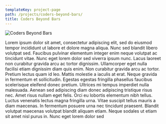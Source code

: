 ```yaml
---
templateKey: project-page
path: /projects/coders-beyond-bars/
title: Coders Beyond Bars
---
```

![Coders Beyond Bars](/img/coders-beyond-bars.jpg)

Lorem ipsum dolor sit amet, consectetur adipiscing elit, sed do eiusmod tempor incididunt ut labore et dolore magna aliqua. Nunc sed blandit libero volutpat sed. Faucibus pulvinar elementum integer enim neque volutpat ac tincidunt vitae. Nunc eget lorem dolor sed viverra ipsum nunc. Lacus laoreet non curabitur gravida arcu ac tortor dignissim. Ullamcorper eget nulla facilisi etiam dignissim diam quis enim. Non curabitur gravida arcu ac tortor. Pretium lectus quam id leo. Mattis molestie a iaculis at erat. Neque gravida in fermentum et sollicitudin. Egestas egestas fringilla phasellus faucibus scelerisque eleifend donec pretium. Ultrices mi tempus imperdiet nulla malesuada. Aenean sed adipiscing diam donec adipiscing tristique risus nec. Amet risus nullam eget felis. Orci eu lobortis elementum nibh tellus. Luctus venenatis lectus magna fringilla urna. Vitae suscipit tellus mauris a diam maecenas. In fermentum posuere urna nec tincidunt praesent. Blandit volutpat maecenas volutpat blandit aliquam etiam. Neque sodales ut etiam sit amet nisl purus in. Nunc eget lorem dolor sed
